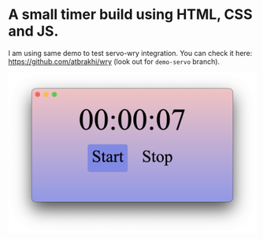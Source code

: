 # A small timer build using HTML, CSS and JS.


I am using same demo to test servo-wry integration. You can check it here: https://github.com/atbrakhi/wry (look out for `demo-servo` branch).


![Demo.png](timer-demo.png)
